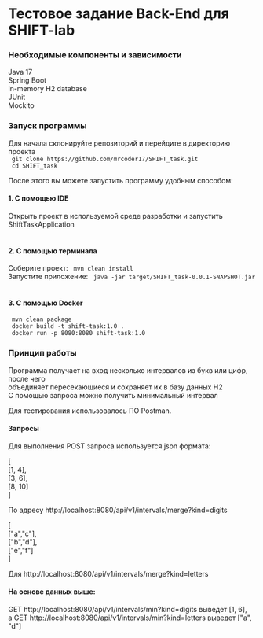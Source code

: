 <h1>Тестовое задание Back-End для SHIFT-lab</h1>

<h3>Необходимые компоненты и зависимости</h3>
Java 17<br>
Spring Boot<br>
in-memory H2 database<br>
JUnit<br>
Mockito<br>


<h3>Запуск программы</h3>
Для начала склонируйте репозиторий и перейдите в директорию проекта<br>
<code> git clone https://github.com/mrcoder17/SHIFT_task.git </code><br>
<code> cd SHIFT_task </code><br>

После этого вы можете запустить программу удобным способом:<br>
<h4> 1. С помощью IDE </h4>
Открыть проект в используемой среде разработки и запустить ShiftTaskApplication <br>
<br>
<h4> 2. С помощью терминала </h4>
Соберите проект: <code> mvn clean install </code><br>
Запустите приложение: <code> java -jar target/SHIFT_task-0.0.1-SNAPSHOT.jar </code><br>
<br>
<h4> 3. С помощью Docker </h4>
<code> mvn clean package </code> <br>
<code> docker build -t shift-task:1.0 . </code><br>
<code> docker run -p 8080:8080 shift-task:1.0 </code><br>


<h3>Принцип работы</h3>
Программа получает на вход несколько интервалов из букв или цифр, после чего<br>
объединяет пересекающиеся и сохраняет их в базу данных H2<br>
С помощью запроса можно получить минимальный интервал


Для тестирования использовалось ПО Postman. <br>

<h4>Запросы</h4>

Для выполнения POST запроса используется json формата: <br>

[<br>
    [1, 4], <br>
    [3, 6], <br>
    [8, 10] <br>
] <br>

По адресу http://localhost:8080/api/v1/intervals/merge?kind=digits <br>

[<br>
    ["a","c"], <br>
    ["b","d"],<br>
    ["e","f"] <br>
] <br>

Для http://localhost:8080/api/v1/intervals/merge?kind=letters <br>

<h4>На основе данных выше:</h4>

GET http://localhost:8080/api/v1/intervals/min?kind=digits выведет [1, 6],<br>
а GET http://localhost:8080/api/v1/intervals/min?kind=letters выведет  ["a", "d"]
